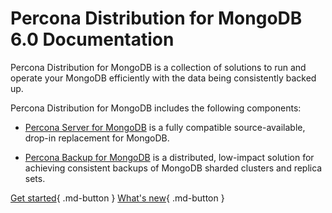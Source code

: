 # Percona Distribution for MongoDB 6.0 Documentation

Percona Distribution for MongoDB is a collection of solutions to run and operate your
MongoDB efficiently with the data being consistently backed up.

Percona Distribution for MongoDB includes the following components:

* [Percona Server for MongoDB](https://docs.percona.com/percona-server-for-mongodb/6.0/index.html) is a fully compatible source-available, drop-in replacement
for MongoDB.

* [Percona Backup for MongoDB](https://docs.percona.com/percona-backup-mongodb/index.html) is a distributed, low-impact solution for achieving
consistent backups of MongoDB sharded clusters and replica sets.

[Get started](installation.md){ .md-button }
[What's new]({{release}}.md){ .md-button } 
